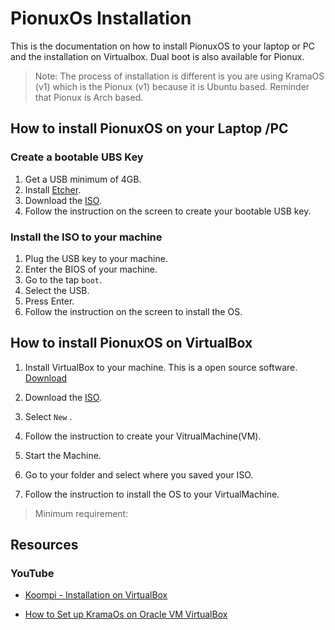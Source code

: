 # PionuxOs Installation

This is the documentation on how to install PionuxOS to your laptop or PC and the installation on Virtualbox. Dual boot is also available for Pionux.

> Note: The process of installation is different is you are using KramaOS (v1) which is the Pionux (v1) because it is Ubuntu based. Reminder that Pionux is Arch based.

[//]: # (TODO: this is only the base. More will be added in the future.)

[//]: # (TODO: Add Screenshots)

## How to install PionuxOS on your Laptop /PC

### Create a bootable UBS Key

1.  Get a USB minimum of 4GB.
2.  Install [Etcher](https://www.balena.io/etcher/).
3.  Download the [ISO](https://kosmos.kramaos.org/kosmos).
4.  Follow the instruction on the screen to create your bootable USB key.

### Install the ISO to your machine

1.  Plug the USB key to your machine.
2.  Enter the BIOS of your machine.
3.  Go to the tap `boot`.
4.  Select the USB.
5.  Press Enter.
6.  Follow the instruction on the screen to install the OS.

[//]: # (TODO: add screenshots)

## How to install PionuxOS on VirtualBox

1.  Install VirtualBox to your machine. This is a open source software. [Download](https://www.virtualbox.org/wiki/Downloads)

2.  Download the [ISO](https://kosmos.kramaos.org/kosmos).
   
3.  Select `New` .

4.  Follow the instruction to create your VitrualMachine(VM).

5.  Start the Machine.

6.  Go to your folder and select where you saved your ISO.

7.  Follow the instruction to install the OS to your VirtualMachine.

> Minimum requirement:

[//]: # ( TODO: check)

## Resources

### YouTube

-   [Koompi - Installation on VirtualBox](https://www.youtube.com/watch?v=CtsfNA1mlA8&t=1s)

-   [How to Set up KramaOs on Oracle VM VirtualBox](https://www.youtube.com/watch?v=c-KuY5HY-tQ)
